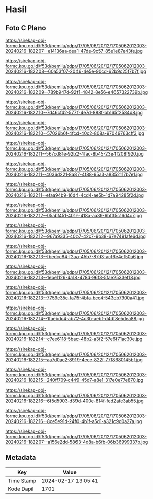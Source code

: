 # Hasil

## Foto C Plano

https://sirekap-obj-formc.kpu.go.id/f53d/pemilu/pdpr/17/05/06/20/12/1705062012003-20240216-182207--e14136aa-dea1-47de-9c57-85e1e87e43fe.jpg

https://sirekap-obj-formc.kpu.go.id/f53d/pemilu/pdpr/17/05/06/20/12/1705062012003-20240216-182208--60a53f07-2046-4e5e-90cd-62b9c25f7b7f.jpg

https://sirekap-obj-formc.kpu.go.id/f53d/pemilu/pdpr/17/05/06/20/12/1705062012003-20240216-182209--789b947d-92f1-4842-8e56-e4657322739b.jpg

https://sirekap-obj-formc.kpu.go.id/f53d/pemilu/pdpr/17/05/06/20/12/1705062012003-20240216-182210--7d46cf42-577f-4e7d-888f-bb165f2584d8.jpg

https://sirekap-obj-formc.kpu.go.id/f53d/pemilu/pdpr/17/05/06/20/12/1705062012003-20240216-182210--57026b6f-4fcd-40c2-808a-97049763cff3.jpg

https://sirekap-obj-formc.kpu.go.id/f53d/pemilu/pdpr/17/05/06/20/12/1705062012003-20240216-182211--567cd81e-92b2-4fac-8b45-23e4f208f920.jpg

https://sirekap-obj-formc.kpu.go.id/f53d/pemilu/pdpr/17/05/06/20/12/1705062012003-20240216-182211--4036d221-8a87-4f88-95a3-a8352117b7e1.jpg

https://sirekap-obj-formc.kpu.go.id/f53d/pemilu/pdpr/17/05/06/20/12/1705062012003-20240216-182211--efaa94b9-16d4-4cd4-ae5b-1d7a94285f2d.jpg

https://sirekap-obj-formc.kpu.go.id/f53d/pemilu/pdpr/17/05/06/20/12/1705062012003-20240216-182212--05abf451-401e-418a-aa39-6bf35c16d4c7.jpg

https://sirekap-obj-formc.kpu.go.id/f53d/pemilu/pdpr/17/05/06/20/12/1705062012003-20240216-182212--967a9335-40b7-42c7-9b38-67e7491afe6d.jpg

https://sirekap-obj-formc.kpu.go.id/f53d/pemilu/pdpr/17/05/06/20/12/1705062012003-20240216-182213--fbedcc84-f2aa-45b7-87d3-acf6e4ef50a6.jpg

https://sirekap-obj-formc.kpu.go.id/f53d/pemilu/pdpr/17/05/06/20/12/1705062012003-20240216-182213--1ebe1126-4a18-478d-96f3-5fae2533ef18.jpg

https://sirekap-obj-formc.kpu.go.id/f53d/pemilu/pdpr/17/05/06/20/12/1705062012003-20240216-182213--7759e35c-fa75-4bfa-bcc4-543eb7900a41.jpg

https://sirekap-obj-formc.kpu.go.id/f53d/pemilu/pdpr/17/05/06/20/12/1705062012003-20240216-182214--1faebdc4-ab72-4c3b-aebf-d4df8e5dea88.jpg

https://sirekap-obj-formc.kpu.go.id/f53d/pemilu/pdpr/17/05/06/20/12/1705062012003-20240216-182214--c7ee6118-5bac-48b2-a3f2-57e6f71ac30e.jpg

https://sirekap-obj-formc.kpu.go.id/f53d/pemilu/pdpr/17/05/06/20/12/1705062012003-20240216-182215--aa7d0ac2-8919-4ece-822f-77f8680145bf.jpg

https://sirekap-obj-formc.kpu.go.id/f53d/pemilu/pdpr/17/05/06/20/12/1705062012003-20240216-182215--240ff709-c449-45d7-a8e1-317e0e77e870.jpg

https://sirekap-obj-formc.kpu.go.id/f53d/pemilu/pdpr/17/05/06/20/12/1705062012003-20240216-182216--6f5d5903-d39d-400e-814f-fed2afe3ab55.jpg

https://sirekap-obj-formc.kpu.go.id/f53d/pemilu/pdpr/17/05/06/20/12/1705062012003-20240216-182216--8ce5e91d-24f0-4b1f-a5d1-a321c9d0a27a.jpg

https://sirekap-obj-formc.kpu.go.id/f53d/pemilu/pdpr/17/05/06/20/12/1705062012003-20240216-182207--a156e2dd-5863-4d8a-b6fb-06b36999337b.jpg


## Metadata

| Key        | Value               |
| ---------- | ------------------- |
| Time Stamp | 2024-02-17 13:05:41 |
| Kode Dapil | 1701                |



